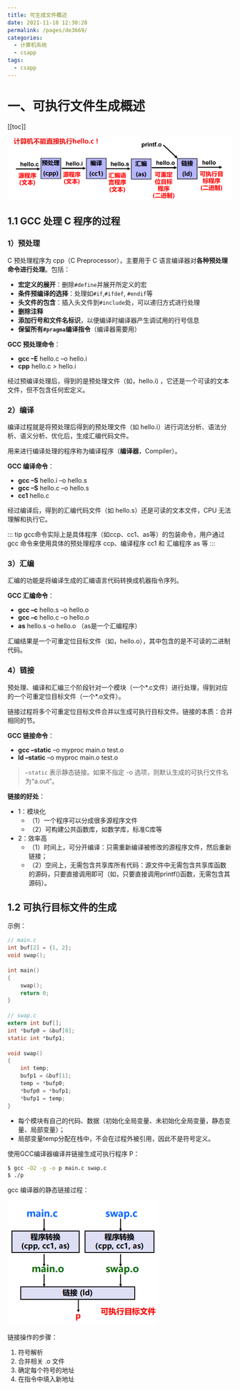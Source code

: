 ```yaml
---
title: 可生成文件概述
date: 2021-11-18 12:30:28
permalink: /pages/de3669/
categories:
  - 计算机系统
  - csapp
tags:
  - csapp
---
```


# 一、可执行文件生成概述

[[toc]]


![](../images/2021-09-03-23-03-04.png)

## 1.1 GCC 处理 C 程序的过程

### 1）预处理

C 预处理程序为 cpp（C Preprocessor），主要用于 C 语言编译器对**各种预处理命令进行处理**。包括：

+ **宏定义的展开**：删除`#define`并展开所定义的宏
+ **条件预编译的选择**：处理如`#if`,`#ifdef`, `#endif`等
+ **头文件的包含**：插入头文件到`#include`处，可以递归方式进行处理
+ **删除注释**
+ **添加行号和文件名标识**，以便编译时编译器产生调试用的行号信息
+ **保留所有`#pragma`编译指令**（编译器需要用）

**GCC 预处理命令**：

+ **gcc –E** hello.c –o hello.i
+ **cpp** hello.c > hello.i

经过预编译处理后，得到的是预处理文件（如，hello.i) ，它还是一个可读的文本文件，但不包含任何宏定义。

### 2）编译

编译过程就是将预处理后得到的预处理文件（如 hello.i）进行词法分析、语法分析、语义分析、优化后，生成汇编代码文件。

用来进行编译处理的程序称为编译程序（**编译器**，Compiler）。

**GCC 编译命令**：

+ **gcc –S** hello.i –o hello.s 
+ **gcc –S** hello.c –o hello.s 
+ **cc1** hello.c

经过编译后，得到的汇编代码文件（如 hello.s）还是可读的文本文件，CPU 无法理解和执行它。

::: tip
gcc命令实际上是具体程序（如ccp、cc1、as等）的包装命令，用户通过 gcc 命令来使用具体的预处理程序 ccp、编译程序 cc1 和
汇编程序 as 等
:::

### 3）汇编

汇编的功能是将编译生成的汇编语言代码转换成机器指令序列。

**GCC 汇编命令**：

+ **gcc –c** hello.s –o hello.o
+ **gcc –c** hello.c –o hello.o
+ **as** hello.s -o hello.o （as是一个汇编程序）

汇编结果是一个可重定位目标文件（如，hello.o），其中包含的是不可读的二进制代码。

### 4）链接

预处理、编译和汇编三个阶段针对一个模块（一个*.c文件）进行处理，得到对应的一个可重定位目标文件（一个*.o文件）。

链接过程将多个可重定位目标文件合并以生成可执行目标文件。链接的本质：合并相同的节。

**GCC 链接命令**：

+ **gcc –static** –o myproc main.o test.o
+ **ld –static** –o myproc main.o test.o

> `–static` 表示静态链接。如果不指定 -o 选项，则默认生成的可执行文件名为“a.out”。

**链接的好处**：

+ 1：模块化
  + （1）一个程序可以分成很多源程序文件
  + （2）可构建公共函数库，如数学库，标准C库等
+ 2：效率高
  + （1）时间上，可分开编译：只需重新编译被修改的源程序文件，然后重新链接；
  + （2）空间上，无需包含共享库所有代码：源文件中无需包含共享库函数的源码，只要直接调用即可（如，只要直接调用printf()函数，无需包含其源码）。

## 1.2 可执行目标文件的生成

示例：

```c
// main.c
int buf[2] = {1, 2};
void swap(); 

int main() 
{
    swap();
    return 0;
}

// swap.c
extern int buf[]; 
int *bufp0 = &buf[0];
static int *bufp1;

void swap()
{
    int temp;
    bufp1 = &buf[1];
    temp = *bufp0;
    *bufp0 = *bufp1;
    *bufp1 = temp;
}
```

+ 每个模块有自己的代码、数据（初始化全局变量、未初始化全局变量，静态变量、局部变量）；
+ 局部变量temp分配在栈中，不会在过程外被引用，因此不是符号定义。


使用GCC编译器编译并链接生成可执行程序 P：

```sh
$ gcc -O2 -g -o p main.c swap.c
$ ./p
```

gcc 编译器的静态链接过程：

![](../images/2021-09-03-23-41-16.png)

链接操作的步骤：

1. 符号解析
2. 合并相关 .o 文件
3. 确定每个符号的地址
4. 在指令中填入新地址